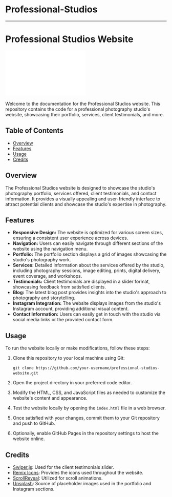 # Professional-Studios
---
# Professional Studios Website

![Professional Studios Logo](assets/logo-white.png)

Welcome to the documentation for the Professional Studios website. This repository contains the code for a professional photography studio's website, showcasing their portfolio, services, client testimonials, and more.

## Table of Contents

- [Overview](#overview)
- [Features](#features)
- [Usage](#usage)
- [Credits](#credits)

## Overview

The Professional Studios website is designed to showcase the studio's photography portfolio, services offered, client testimonials, and contact information. It provides a visually appealing and user-friendly interface to attract potential clients and showcase the studio's expertise in photography.

## Features

- **Responsive Design:** The website is optimized for various screen sizes, ensuring a consistent user experience across devices.
- **Navigation:** Users can easily navigate through different sections of the website using the navigation menu.
- **Portfolio:** The portfolio section displays a grid of images showcasing the studio's photography work.
- **Services:** Detailed information about the services offered by the studio, including photography sessions, image editing, prints, digital delivery, event coverage, and workshops.
- **Testimonials:** Client testimonials are displayed in a slider format, showcasing feedback from satisfied clients.
- **Blog:** The latest blog post provides insights into the studio's approach to photography and storytelling.
- **Instagram Integration:** The website displays images from the studio's Instagram account, providing additional visual content.
- **Contact Information:** Users can easily get in touch with the studio via social media links or the provided contact form.

## Usage

To run the website locally or make modifications, follow these steps:

1. Clone this repository to your local machine using Git:
   ```
   git clone https://github.com/your-username/professional-studios-website.git
   ```

2. Open the project directory in your preferred code editor.

3. Modify the HTML, CSS, and JavaScript files as needed to customize the website's content and appearance.

4. Test the website locally by opening the `index.html` file in a web browser.

5. Once satisfied with your changes, commit them to your Git repository and push to GitHub.

6. Optionally, enable GitHub Pages in the repository settings to host the website online.

## Credits

- [Swiper.js](https://swiperjs.com/): Used for the client testimonials slider.
- [Remix Icons](https://remixicon.com/): Provides the icons used throughout the website.
- [ScrollReveal](https://scrollrevealjs.org/): Utilized for scroll animations.
- [Unsplash](https://unsplash.com/): Source of placeholder images used in the portfolio and Instagram sections.


